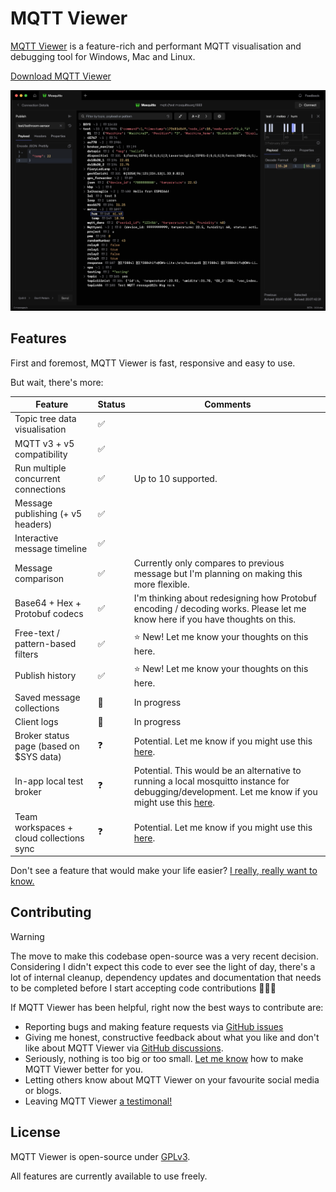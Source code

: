 # MQTT Viewer

[MQTT Viewer](https://mqttviewer.app) is a feature-rich and performant MQTT visualisation and debugging tool for Windows, Mac and Linux.

[Download MQTT Viewer](https://github.com/mqtt-viewer/mqtt-viewer/releases)

![Screenshot of MQTT Viewer](docs/images/screenshot.png)

## Features

First and foremost, MQTT Viewer is fast, responsive and easy to use.

But wait, there's more:

| Feature                                  | Status | Comments                                                                                                                                                                                                     |
| ---------------------------------------- | ------ | ------------------------------------------------------------------------------------------------------------------------------------------------------------------------------------------------------------ |
| Topic tree data visualisation            | ✅     |                                                                                                                                                                                                              |
| MQTT v3 + v5 compatibility               | ✅     |                                                                                                                                                                                                              |
| Run multiple concurrent connections      | ✅     | Up to 10 supported.                                                                                                                                                                                          |
| Message publishing (+ v5 headers)        | ✅     |                                                                                                                                                                                                              |
| Interactive message timeline             | ✅     |                                                                                                                                                                                                              |
| Message comparison                       | ✅     | Currently only compares to previous message but I'm planning on making this more flexible.                                                                                                                   |
| Base64 + Hex + Protobuf codecs           | ✅     | I'm thinking about redesigning how Protobuf encoding / decoding works. Please let me know here if you have thoughts on this.                                                                                 |
| Free-text / pattern-based filters        | ✅     | ⭐ New! Let me know your thoughts on this here.                                                                                                                                                              |
| Publish history                          | ✅     | ⭐ New! Let me know your thoughts on this here.                                                                                                                                                              |
| Saved message collections                | 🚧     | In progress                                                                                                                                                                                                  |
| Client logs                              | 🚧     | In progress                                                                                                                                                                                                  |
| Broker status page (based on $SYS data)  | ❓     | Potential. Let me know if you might use this [here](https://github.com/mqtt-viewer/mqtt-viewer/discussions/1).                                                                                               |
| In-app local test broker                 | ❓     | Potential. This would be an alternative to running a local mosquitto instance for debugging/development. Let me know if you might use this [here](https://github.com/mqtt-viewer/mqtt-viewer/discussions/2). |
| Team workspaces + cloud collections sync | ❓     | Potential. Let me know if you might use this [here](https://github.com/mqtt-viewer/mqtt-viewer/discussions/3).                                                                                               |

Don't see a feature that would make your life easier? [I really, really want to know.](https://github.com/mqtt-viewer/mqtt-viewer/issues/new?template=feature_idea.yml)

## Contributing

> [!WARNING]
> The move to make this codebase open-source was a very recent decision. Considering I didn't expect this code to ever see the light of day, there's a lot of internal cleanup, dependency updates and documentation that needs to be completed before I start accepting code contributions 🫧🧴📝

If MQTT Viewer has been helpful, right now the best ways to contribute are:

- Reporting bugs and making feature requests via [GitHub issues](https://github.com/mqtt-viewer/mqtt-viewer/issues)
- Giving me honest, constructive feedback about what you like and don't like about MQTT Viewer via [GitHub discussions](https://github.com/mqtt-viewer/mqtt-viewer/discussions).
- Seriously, nothing is too big or too small. [Let me know](https://github.com/mqtt-viewer/mqtt-viewer/issues) how to make MQTT Viewer better for you.
- Letting others know about MQTT Viewer on your favourite social media or blogs.
- Leaving MQTT Viewer [a testimonal!](https://testimonial.to/mqtt-viewer/)

## License

MQTT Viewer is open-source under [GPLv3](https://www.gnu.org/licenses/gpl-3.0.html).

All features are currently available to use freely.
